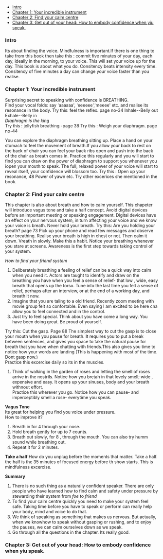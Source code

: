 
- [Intro](#intro)
- [Chapter 1: Your incredible instrument](#chapter-1-your-incredible-instrument)
- [Chapter 2: Find your calm centre](#chapter-2-find-your-calm-centre)
- [Chapter 3: Get out of your head: How to embody confidence when yiu speak.](#chapter-3-get-out-of-your-head-how-to-embody-confidence-when-yiu-speak)

### Intro
Its about finding the voice. Mindfulness is important.If there is one thing to take from this book then take this : commit five minutes of your day, each day, ideally in the morning, to your voice. This will set your voice up for the day. This book is about what you do. Consitency beats intensity every time. Consitency of five minutes a day can change your voice faster than you realise.


### Chapter 1: Your incredible instrument
Surprising secret to speaking with confidence is  BREATHING.  
Find your vocal folds: say 'aaaaaa', 'eeeeee','meeee' etc. and realise its resonance in the body. 
Try this: feel the reflex. page no-34
Inhale--Belly out
Exhale--Belly in   
*Diaphragm is the king*   
Try this : jellyfish breathing -page 38
Try this : Weigh your diaphragm. page no-44

You can explore the diaphragm breathing sitting up. Place a hand on your stomach to feel the movement of breath.If you allow your back to rest on the back of chair you can feel your back ribs open and push into the back of the chair as breath comes in. Practice this regularly and you will start to find you can draw on the power of diaphragm to support you whenever you iopen your mouth to speak. The full, relaxed power of your voice will start to reveal itself, your confidence will blossom too.
Try this : Open up your resonance, 48
Power of yawn etc. Try other excerices she mentioned in the book.

### Chapter 2: Find your calm centre
This chapter is also about breath and how to calm yourself. This chapeter will introduce vagus tone and take a half concept. Avoid digital devices before an important meeting or speaking engagement.
Digital devices have an effect on your nervous system, in turn affecting your voice and we know your voice is breath. 
Never hold your breath. 
Try this: Are you holding your breath? page 73
Pick up your phone and read few messages and observe your breathing. Realise your breath is high in chest or not. Then calm it down. Vreath in slowly. Make this a habit. Notice your breathing whenever you stare at screens. Awareness is the first step towards taking control of your system.

*How to find your friend system*
1. Deliberately breathing a feeling of relief can be a quick way into calm when you need it. Actors are taught to identify and draw on the breathing
you have when you feel a sense of relief- that low , wide, easy breath that opens up the torso. Tune into the last time you felt a sense of relief, perhaps after an interview, or at the end of a working day, and breath it now.
2. Imagine that you are taling to a old friend. Recently zoom meeting with movie group felt so confortable. Even saying I am excited to be here cna allow you to feel connected and in the control.
3. Just try to feel special. Think about you have come a long way. You have been doing great. Be proud of yourself.

Try this: Cut the gasp. Page 88
The simplest  way to cut the gasp is to close your mouth when you pause for breath. It requires you to put a break between sentences, and gives you space to take the natural pause for breath that you have when chatting with friends.This also gives you time to notice how your words are landing (This is happening with most of the time. Dont gasp now.)   
Practice this excercise daily so its in the muscles.   
1. Think of walking in the garden of roses and letting the smell of roses arrive in the nostrils. Notice how you bretah in that lovely smell; wide , expensive and easy. It opens up your sinuses, body and your breath withnout effort.  
Practice this wherever you go. Notice how you can pause- and imperceptibly smell a rose- everytime you speak. 

**Vagus Tone**   
Its great for helping you find you voice under pressure.   
How to improve it?   
1. Breath in for 4 through your nose. 
2. Hold breath gently for up to 7 counts.
3. Breath out slowly, for 8 , through the mouth. You can also try humm sound while breathing out.
4. Repeat it for 2 minutes.

**Take a half**
How do you unplug before the moments that matter. Take a half. the half is the 35 minutes of focused energy before th show starts. This is mindfulness excercise.  


**Summary**
1. There is no such thing as a naturally confident speaker. There are only people who have learned how to find calm and safety under pressure by stewarding their system from *foe* to *friend*
2. To find your calm centre quickly you need to make your system feel safe. Taking time before you have to speak or perform can really help your body, mind and voice to do that. 
3. We think of speaking as something that makes us nervous. But actually, when we knowhow to speak without gasping or rushing, and to enjoy the pauses, we can calm ourselves down as we speak.
4. Go through all the questions in the chapter. Its really good.


### Chapter 3: Get out of your head: How to embody confidence when yiu speak. 






























































































































